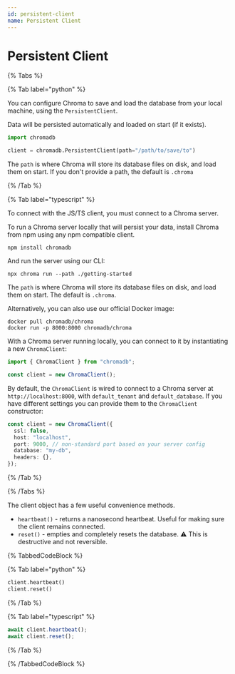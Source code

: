 ```yaml
---
id: persistent-client
name: Persistent Client
---
```


# Persistent Client

{% Tabs %}

{% Tab label="python" %}

You can configure Chroma to save and load the database from your local machine, using the `PersistentClient`.

Data will be persisted automatically and loaded on start (if it exists).

```python
import chromadb

client = chromadb.PersistentClient(path="/path/to/save/to")
```

The `path` is where Chroma will store its database files on disk, and load them on start. If you don't provide a path, the default is `.chroma`

{% /Tab %}

{% Tab label="typescript" %}

To connect with the JS/TS client, you must connect to a Chroma server.

To run a Chroma server locally that will persist your data, install Chroma from npm using any npm compatible client.

```terminal
npm install chromadb
```

And run the server using our CLI:

```terminal
npx chroma run --path ./getting-started
```

The `path` is where Chroma will store its database files on disk, and load them on start. The default is `.chroma`.

Alternatively, you can also use our official Docker image:

```terminal
docker pull chromadb/chroma
docker run -p 8000:8000 chromadb/chroma
```

With a Chroma server running locally, you can connect to it by instantiating a new `ChromaClient`:

```typescript
import { ChromaClient } from "chromadb";

const client = new ChromaClient();
```

By default, the `ChromaClient` is wired to connect to a Chroma server at `http://localhost:8000`, with `default_tenant` and `default_database`. If you have different settings you can provide them to the `ChromaClient` constructor:

```typescript
const client = new ChromaClient({
  ssl: false,
  host: "localhost",
  port: 9000, // non-standard port based on your server config
  database: "my-db",
  headers: {},
});
```

{% /Tab %}

{% /Tabs %}

The client object has a few useful convenience methods.

- `heartbeat()` - returns a nanosecond heartbeat. Useful for making sure the client remains connected.
- `reset()` - empties and completely resets the database. ⚠️ This is destructive and not reversible.

{% TabbedCodeBlock %}

{% Tab label="python" %}

```python
client.heartbeat()
client.reset()
```

{% /Tab %}

{% Tab label="typescript" %}

```typescript
await client.heartbeat();
await client.reset();
```

{% /Tab %}

{% /TabbedCodeBlock %}
